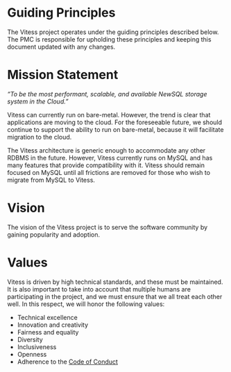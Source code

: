 # Guiding Principles

The Vitess project operates under the guiding principles described below. The PMC is responsible for upholding these principles and keeping this document updated with any changes.

# Mission Statement

*“To be the most performant, scalable, and available NewSQL storage system in the Cloud.”*

Vitess can currently run on bare-metal. However, the trend is clear that applications are moving to the cloud. For the foreseeable future, we should continue to support the ability to run on bare-metal, because it will facilitate migration to the cloud.

The Vitess architecture is generic enough to accommodate any other RDBMS in the future. However, Vitess currently runs on MySQL and has many features that provide compatibility with it. Vitess should remain focused on MySQL until all frictions are removed for those who wish to migrate from MySQL to Vitess.

# Vision

The vision of the Vitess project is to serve the software community by gaining popularity and adoption.

# Values

Vitess is driven by high technical standards, and these must be maintained. It is also important to take into account that multiple humans are participating in the project, and we must ensure that we all treat each other well. In this respect, we will honor the following values:

* Technical excellence
* Innovation and creativity
* Fairness and equality
* Diversity
* Inclusiveness
* Openness
* Adherence to the [Code of Conduct](https://github.com/youtube/vitess/blob/master/CODE_OF_CONDUCT.md)
